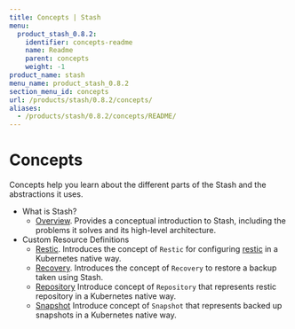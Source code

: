 ```yaml
---
title: Concepts | Stash
menu:
  product_stash_0.8.2:
    identifier: concepts-readme
    name: Readme
    parent: concepts
    weight: -1
product_name: stash
menu_name: product_stash_0.8.2
section_menu_id: concepts
url: /products/stash/0.8.2/concepts/
aliases:
  - /products/stash/0.8.2/concepts/README/
---
```

# Concepts

Concepts help you learn about the different parts of the Stash and the abstractions it uses.

- What is Stash?
  - [Overview](/docs/concepts/what-is-stash/overview.md). Provides a conceptual introduction to Stash, including the problems it solves and its high-level architecture.
- Custom Resource Definitions
  - [Restic](/docs/concepts/crds/restic.md). Introduces the concept of `Restic` for configuring [restic](https://restic.net) in a Kubernetes native way.
  - [Recovery](/docs/concepts/crds/recovery.md). Introduces the concept of `Recovery` to restore a backup taken using Stash.
  - [Repository](/docs/concepts/crds/repository.md) Introduce concept of `Repository` that represents restic repository in a Kubernetes native way.
  - [Snapshot](/docs/concepts/crds/snapshot.md) Introduce concept of `Snapshot` that represents backed up snapshots in a Kubernetes native way.
